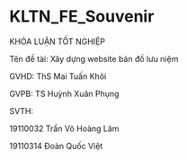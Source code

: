 # KLTN_FE_Souvenir

KHÓA LUẬN TỐT NGHIỆP

Tên đề tài: Xây dựng website bán đồ lưu niệm

GVHD: ThS Mai Tuấn Khôi

GVPB: TS Huỳnh Xuân Phụng

SVTH:

19110032 Trần Võ Hoàng Lâm

19110314 Đoàn Quốc Việt
